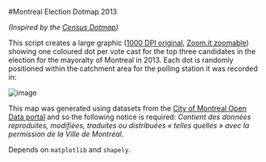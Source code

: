 #Montreal Election Dotmap 2013

*(Inspired by the [Census Dotmap](http://bmander.com/dotmap/index.html))*

This script creates a large graphic ([1000 DPI original](http://nicolaskruchten.github.io/mtlelectiondotmap2013/mtlelectiondotmap2013.png), [Zoom.it zoomable](http://zoom.it/rVnM)) showing one coloured dot per vote cast for the top three candidates in the election for the mayoralty of Montreal in 2013. Each dot is randomly positioned within the catchment area for the polling station it was recorded in: 

![image](http://nicolaskruchten.github.io/mtlelectiondotmap2013/mtlelectiondotmap2013-small.png)


This map was generated using datasets from the [City of Montreal Open Data portal](http://donnees.ville.montreal.qc.ca/group/election-referendum) and so the following notice is required: *Contient des données reproduites, modifiées, traduites ou distribuées « telles quelles » avec la permission de la Ville de Montréal.*

Depends on `matplotlib` and `shapely`.
